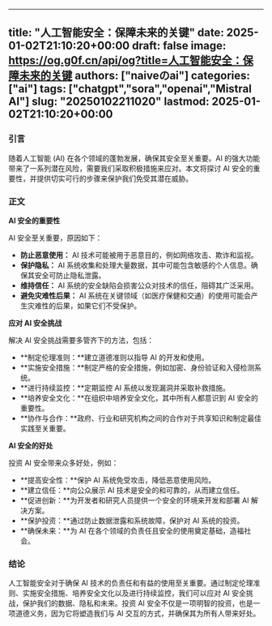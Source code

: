 
---
title: "人工智能安全：保障未来的关键"
date: 2025-01-02T21:10:20+00:00
draft: false
image: https://og.g0f.cn/api/og?title=人工智能安全：保障未来的关键
authors: ["naiveのai"]
categories: ["ai"]
tags: ["chatgpt","sora","openai","Mistral AI"]
slug: "20250102211020"
lastmod: 2025-01-02T21:10:20+00:00
---
### 引言

随着人工智能 (AI) 在各个领域的蓬勃发展，确保其安全至关重要。AI 的强大功能带来了一系列潜在风险，需要我们采取积极措施来应对。本文将探讨 AI 安全的重要性，并提供切实可行的步骤来保护我们免受其潜在威胁。

### 正文

**AI 安全的重要性**

AI 安全至关重要，原因如下：

- **防止恶意使用：** AI 技术可能被用于恶意目的，例如网络攻击、欺诈和监视。
- **保护隐私：** AI 系统收集和处理大量数据，其中可能包含敏感的个人信息。确保其安全可防止隐私泄露。
- **维持信任：** AI 系统的安全缺陷会损害公众对技术的信任，阻碍其广泛采用。
- **避免灾难性后果：** AI 系统在关键领域（如医疗保健和交通）的使用可能会产生灾难性的后果，如果它们不受保护。

**应对 AI 安全挑战**

解决 AI 安全挑战需要多管齐下的方法，包括：

- **制定伦理准则：**建立道德准则以指导 AI 的开发和使用。
- **实施安全措施：**制定严格的安全措施，例如加密、身份验证和入侵检测系统。
- **进行持续监控：**定期监控 AI 系统以发现漏洞并采取补救措施。
- **培养安全文化：**在组织中培养安全文化，其中所有人都意识到 AI 安全的重要性。
- **协作与合作：**政府、行业和研究机构之间的合作对于共享知识和制定最佳实践至关重要。

**AI 安全的好处**

投资 AI 安全带来众多好处，例如：

- **提高安全性：**保护 AI 系统免受攻击，降低恶意使用风险。
- **建立信任：**向公众展示 AI 技术是安全的和可靠的，从而建立信任。
- **促进创新：**为开发者和研究人员提供一个安全的环境来开发和部署 AI 解决方案。
- **保护投资：**通过防止数据泄露和系统故障，保护对 AI 系统的投资。
- **确保未来：**为 AI 在各个领域的负责任且安全的使用奠定基础，造福社会。

### 结论

人工智能安全对于确保 AI 技术的负责任和有益的使用至关重要。通过制定伦理准则、实施安全措施、培养安全文化以及进行持续监控，我们可以应对 AI 安全挑战，保护我们的数据、隐私和未来。投资 AI 安全不仅是一项明智的投资，也是一项道德义务，因为它将塑造我们与 AI 交互的方式，并确保其为所有人带来好处。